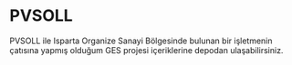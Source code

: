# PVSOLL
PVSOLL ile Isparta Organize Sanayi Bölgesinde bulunan bir işletmenin çatısına yapmış olduğum GES projesi içeriklerine depodan ulaşabilirsiniz.
